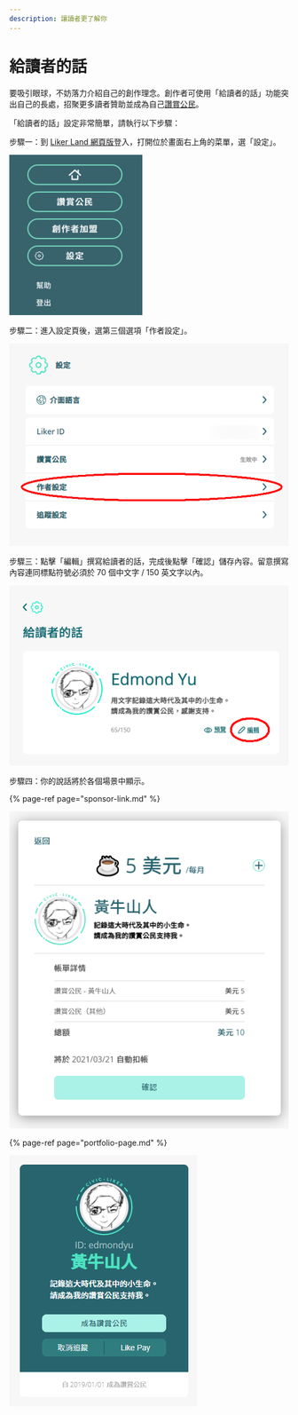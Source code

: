 ```yaml
---
description: 讓讀者更了解你
---
```


# 給讀者的話

要吸引眼球，不妨落力介紹自己的創作理念。創作者可使用「給讀者的話」功能突出自己的長處，招聚更多讀者贊助並成為自己[讚賞公民](https://docs.like.co/v/zh/user-guide/civic-liker)。

「給讀者的話」設定非常簡單，請執行以下步驟：

步驟一：到 [Liker Land 網頁版](https://liker.land/)登入，打開位於畫面右上角的菜單，選「設定」。

![](../../.gitbook/assets/subscribe-civic-liker-1.png)

步驟二：進入設定頁後，選第三個選項「作者設定」。

![](../../.gitbook/assets/creators-pitch-1.png)

步驟三：點擊「編輯」撰寫給讀者的話，完成後點擊「確認」儲存內容。留意撰寫內容連同標點符號必須於 70 個中文字 / 150 英文字以內。

![](../../.gitbook/assets/creators-pitch-2.png)

步驟四：你的說話將於各個場景中顯示。

{% page-ref page="sponsor-link.md" %}

![](../../.gitbook/assets/sponsor-link.png)

{% page-ref page="portfolio-page.md" %}

![](../../.gitbook/assets/likerid-avatar.png)

